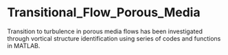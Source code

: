 # Transitional_Flow_Porous_Media
Transition to turbulence in porous media flows has been investigated through vortical structure identification using series of codes and functions in MATLAB. 

